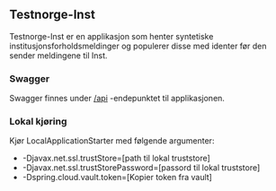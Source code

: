 ## Testnorge-Inst
Testnorge-Inst er en applikasjon som henter syntetiske institusjonsforholdsmeldinger og populerer disse med identer før den sender meldingene til Inst.

### Swagger
Swagger finnes under [/api](https://testnorge-inst.nais.preprod.local/api) -endepunktet til applikasjonen.

### Lokal kjøring
Kjør LocalApplicationStarter med følgende argumenter:
 - -Djavax.net.ssl.trustStore=[path til lokal truststore]
 - -Djavax.net.ssl.trustStorePassword=[passord til lokal truststore]
 - -Dspring.cloud.vault.token=[Kopier token fra vault]
